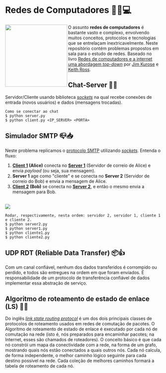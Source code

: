 # Redes de Computadores :mag_right::globe_with_meridians::computer:
<img align="left" width="200" height="200" src="https://upload.wikimedia.org/wikipedia/commons/thumb/8/80/Gnome-preferences-system-network.svg/200px-Gnome-preferences-system-network.svg.png">

O assunto **redes de computadores** é bastante vasto e complexo, envolvendo muitos conceitos, protocolos e tecnologias que se entrelaçam inextricavelmente. Neste repositório contém problemas propostos em sala para o estudo de redes. Baseado no livro [Redes de computadores e a internet uma abordagem *top-down*](https://www.amazon.com.br/Redes-Computadores-Internet-Abordagem-Top-Down/dp/8581436773) por [Jim Kurose](https://en.wikipedia.org/wiki/Jim_Kurose) e [Keith Ross](https://en.wikipedia.org/wiki/Keith_W._Ross).

Chat-Server :bust_in_silhouette::speech_balloon:
------
Servidor/Cliente usando biblioteca [*sockets*](https://pt.wikipedia.org/wiki/Soquete_de_rede) na qual recebe conexões de entrada (novos usuários) e dados (mensagens trocadas).
```
Como se conectar ao chat
$ python server.py
$ python client.py <IP_SERVER> <PORTA>
```

Simulador SMTP :mailbox_closed::inbox_tray:
------
Neste problema replicamos o [protocolo SMTP](https://pt.wikipedia.org/wiki/Simple_Mail_Transfer_Protocol) utilizando [*sockets*](https://pt.wikipedia.org/wiki/Soquete_de_rede). Entenda o fluxo:<br/>
1. **[Client 1](./smtp-socket/client1.py) (Alice)** conecta no **[Server 1](./smtp-socket/server1.py)** (Servidor de correio de Alice) e envia *payload* (ou seja, sua mensagem).
2. **Server 1** age como "cliente" e se conecta no **Server 2** (Servidor de correio do Bob) e envia a mensagem de Alice.
3. **[Client 2](./smtp-socket/client2.py) (Bob)** se conecta no **[Server 2](./smtp-socket/server2.py)**, e então o mesmo envia a mensagem para Bob.
<br/>
<img align="center" src="http://imagem.b2s-space.com/upimg/60505/0/e235c8edfb.jpeg"><br/>

```
Rodar, respectivamente, nesta ordem: servidor 2, servidor 1, cliente 1 e cliente 2.
$ python server2.py
$ python server1.py
$ python cliente1.py
$ python cliente2.py
```

UDP RDT (Reliable Data Transfer) :package::thumbsup:
------
Com um canal confiável, nenhum dos dados transferidos é corrompido ou perdido, e todos são entregues na ordem em que foram enviados. É responsabilidade de um protocolo de transferência confiável de dados implementar essa abstração de serviço.

Algoritmo de roteamento de estado de enlace (LS) :arrows_counterclockwise::soon:
------
Do inglês [*link state routing protocol*](https://en.wikipedia.org/wiki/Link-state_routing_protocol) é um dos dois principais classes de protocolos de roteamento usados em redes de comutação de pacotes. 
O Algoritmo de roteamento de estado de enlace é executado por cada nó de comutação na rede (isto é, nós preparados para encaminhar pacotes; na Internet, esses são chamados de roteadores). O conceito básico é que cada nó constrói um mapa da conectividade com a rede, na forma de um grafo, mostrando quais nós estão conectados a quais outros nós. Cada nó calcula, de forma independente, o melhor caminho lógico seguinte para cada destino possível na rede. Cada coleção de melhores caminhos formará a tabela de roteamento de cada nó.
